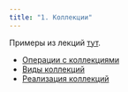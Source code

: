 ```yaml
---
title: "1. Коллекции"
---
```


Примеры из лекций [тут](https://github.com/AltmanEA/edu-collection).

- [Операции с коллекциями](operation)
- [Виды коллекций](type)
- [Реализация коллекций](implementation)